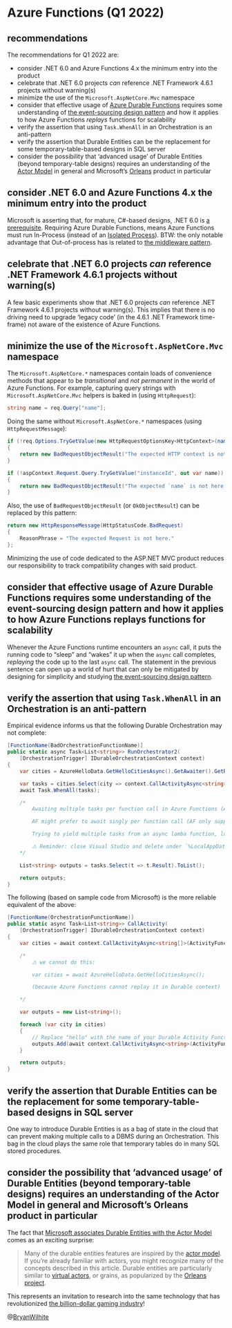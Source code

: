 # Azure Functions (Q1 2022)

## recommendations

The recommendations for Q1 2022 are:

- consider .NET 6.0 and Azure Functions 4.x the minimum entry into the product
- celebrate that .NET 6.0 projects _can_ reference .NET Framework 4.6.1 projects without warning(s)
- minimize the use of the `Microsoft.AspNetCore.Mvc` namespace
- consider that effective usage of [Azure Durable Functions](https://docs.microsoft.com/en-us/azure/azure-functions/durable/durable-functions-overview?tabs=csharp) requires some understanding of [the event-sourcing design pattern](https://docs.microsoft.com/en-us/azure/architecture/patterns/event-sourcing) and how it applies to how Azure Functions _replays_ functions for scalability
- verify the assertion that using `Task.WhenAll` in an Orchestration is an anti-pattern
- verify the assertion that Durable Entities can be the replacement for some temporary-table-based designs in SQL server
- consider the possibility that ‘advanced usage’ of Durable Entities (beyond temporary-table designs) requires an understanding of the [Actor Model](https://en.wikipedia.org/wiki/Actor_model) in general and Microsoft’s [Orleans](https://dotnet.github.io/orleans/) product in particular

## consider .NET 6.0 and Azure Functions 4.x the minimum entry into the product

Microsoft is asserting that, for mature, C#-based designs, .NET 6.0 is [a prerequisite](https://docs.microsoft.com/en-us/azure/azure-functions/create-first-function-vs-code-csharp?tabs=in-process#configure-your-environment). Requiring Azure Durable Functions, means Azure Functions must run In-Process (instead of an [Isolated Process](https://docs.microsoft.com/en-us/azure/azure-functions/dotnet-isolated-process-guide#differences-with-net-class-library-functions)). BTW: the only notable advantage that Out-of-process has is related to [the middleware pattern](https://www.iamdivakarkumar.com/azurefunctions-middleware/).

## celebrate that .NET 6.0 projects _can_ reference .NET Framework 4.6.1 projects without warning(s)

A few basic experiments show that .NET 6.0 projects _can_ reference .NET Framework 4.6.1 projects without warning(s). This implies that there is no driving need to upgrade ‘legacy code’ (in the 4.6.1 .NET Framework time-frame) not aware of the existence of Azure Functions.

## minimize the use of the `Microsoft.AspNetCore.Mvc` namespace

The `Microsoft.AspNetCore.*` namespaces contain loads of convenience methods that appear to be _transitional_ and _not permanent_ in the world of Azure Functions. For example, capturing query strings with `Microsoft.AspNetCore.Mvc` helpers is baked in (using `HttpRequest`):

```csharp
string name = req.Query["name"];
```

Doing the same without `Microsoft.AspNetCore.*` namespaces (using `HttpRequestMessage`):

```csharp
if (!req.Options.TryGetValue(new HttpRequestOptionsKey<HttpContext>(nameof(HttpContext)), out var aspContext))
{
    return new BadRequestObjectResult("The expected HTTP context is not here.");
}

if (!aspContext.Request.Query.TryGetValue("instanceId", out var name))
{
    return new BadRequestObjectResult("The expected `name` is not here.");
}
```

Also, the use of `BadRequestObjectResult` (or `OkObjectResult`) can be replaced by this pattern:

```csharp
return new HttpResponseMessage(HttpStatusCode.BadRequest)
{
    ReasonPhrase = "The expected Request is not here."
};
```

Minimizing the use of code dedicated to the ASP.NET MVC product reduces our responsibility to track compatibility changes with said product.

## consider that effective usage of Azure Durable Functions requires some understanding of the event-sourcing design pattern and how it applies to how Azure Functions replays functions for scalability

Whenever the Azure Functions runtime encounters an `async` call, it puts the running code to “sleep” and “wakes” it up when the `async` call completes, _replaying_ the code up to the last `async` call. The statement in the previous sentence can open up a world of hurt that can only be mitigated by designing for simplicity and studying [the event-sourcing design pattern](https://docs.microsoft.com/en-us/azure/architecture/patterns/event-sourcing).

## verify the assertion that using `Task.WhenAll` in an Orchestration is an anti-pattern

Empirical evidence informs us that the following Durable Orchestration may not complete:

```csharp
[FunctionName(BadOrchestrationFunctionName)]
public static async Task<List<string>> RunOrchestrator2(
    [OrchestrationTrigger] IDurableOrchestrationContext context)
{
    var cities = AzureHelloData.GetHelloCitiesAsync().GetAwaiter().GetResult(); // ⚠ this is not great 😒

    var tasks = cities.Select(city => context.CallActivityAsync<string>(ActivityFunction2Name, city));
    await Task.WhenAll(tasks);

    /*
        Awaiting multiple tasks per function call in Azure Functions (AF) looks like an anti-pattern.

        AF might prefer to await singly per function call (AF only supports one task per sleep step of replay behavior?).

        Trying to yield multiple tasks from an async lamba function, looks like an approach that should be avoided.

        ⚠ Reminder: close Visual Studio and delete under `%LocalAppData%\Temp\Azurite` to remove orchestrations that do not complete ♻
    */

    List<string> outputs = tasks.Select(t => t.Result).ToList();

    return outputs;
}
```

The following (based on sample code from Microsoft) is the more reliable equivalent of the above:

```csharp
[FunctionName(OrchestrationFunctionName)]
public static async Task<List<string>> CallActivity(
    [OrchestrationTrigger] IDurableOrchestrationContext context)
{
    var cities = await context.CallActivityAsync<string[]>(ActivityFunction1Name, null);

    /*
        ⚠ we cannot do this:

        var cities = await AzureHelloData.GetHelloCitiesAsync();

        (because Azure Functions cannot replay it in Durable context)

    */

    var outputs = new List<string>();

    foreach (var city in cities)
    {
        // Replace "hello" with the name of your Durable Activity Function.
        outputs.Add(await context.CallActivityAsync<string>(ActivityFunction2Name, city));
    }

    return outputs;
}
```

## verify the assertion that Durable Entities can be the replacement for some temporary-table-based designs in SQL server

One way to introduce Durable Entities is as a bag of state in the cloud that can prevent making multiple calls to a DBMS during an Orchestration. This bag in the cloud plays the same role that temporary tables do in many SQL stored procedures.

## consider the possibility that ‘advanced usage’ of Durable Entities (beyond temporary-table designs) requires an understanding of the Actor Model in general and Microsoft’s Orleans product in particular

The fact that [Microsoft associates Durable Entities with the Actor Model](https://docs.microsoft.com/en-us/azure/azure-functions/durable/durable-functions-entities?tabs=csharp#comparison-with-virtual-actors) comes as an exciting surprise:

>Many of the durable entities features are inspired by the [actor model](https://en.wikipedia.org/wiki/Actor_model). If you’re already familiar with actors, you might recognize many of the concepts described in this article. Durable entities are particularly similar to [virtual actors](https://research.microsoft.com/projects/orleans/), or grains, as popularized by the [Orleans project](http://dotnet.github.io/orleans/).

This represents an invitation to research into the same technology that has revolutionized [the billion-dollar gaming industry](https://hoopsomuah.com/2014/04/06/using-project-orleans-in-halo/)!

@[BryanWilhite](https://twitter.com/BryanWilhite)
